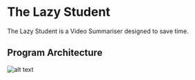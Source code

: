 # The Lazy Student

The Lazy Student is a Video Summariser designed to save time.

## Program Architecture
![alt text](https://github.com/joel-quek/lazy-student/blob/main/Screenshot%202023-02-27%20172429.png)
